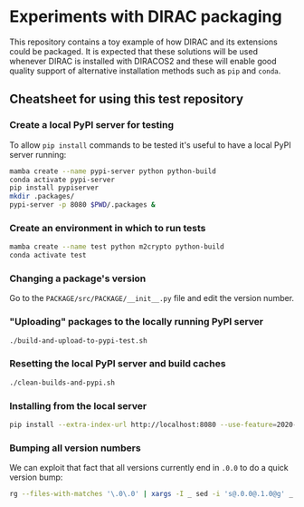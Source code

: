 # Experiments with DIRAC packaging

This repository contains a toy example of how DIRAC and its extensions could be packaged.
It is expected that these solutions will be used whenever DIRAC is installed with DIRACOS2 and these will enable good quality support of alternative installation methods such as `pip` and `conda`.

## Cheatsheet for using this test repository

### Create a local PyPI server for testing

To allow `pip install` commands to be tested it's useful to have a local PyPI server running:

```bash
mamba create --name pypi-server python python-build
conda activate pypi-server
pip install pypiserver
mkdir .packages/
pypi-server -p 8080 $PWD/.packages &
```

### Create an environment in which to run tests

```bash
mamba create --name test python m2crypto python-build
conda activate test
```

### Changing a package's version

Go to the `PACKAGE/src/PACKAGE/__init__.py` file and edit the version number.

### "Uploading" packages to the locally running PyPI server

```bash
./build-and-upload-to-pypi-test.sh
```

### Resetting the local PyPI server and build caches

```bash
./clean-builds-and-pypi.sh
```

### Installing from the local server

```bash
pip install --extra-index-url http://localhost:8080 --use-feature=2020-resolver DIRAC
```

### Bumping all version numbers

We can exploit that fact that all versions currently end in `.0.0` to do a quick version bump:

```bash
rg --files-with-matches '\.0\.0' | xargs -I _ sed -i 's@.0.0@.1.0@g' _
```
